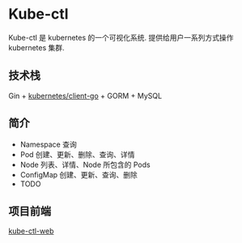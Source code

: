 # Kube-ctl
Kube-ctl 是 kubernetes 的一个可视化系统. 提供给用户一系列方式操作 kubernetes 集群.

## 技术栈
Gin + [kubernetes/client-go](https://github.com/kubernetes/client-go) + GORM + MySQL

## 简介
- Namespace 查询
- Pod 创建、更新、删除、查询、详情
- Node 列表、详情、Node 所包含的 Pods
- ConfigMap 创建、更新、查询、删除
- TODO

## 项目前端
[kube-ctl-web](https://github.com/crazyfrankie/kube-ctl-web)